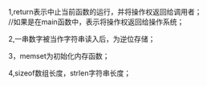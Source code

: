 1,return表示中止当前函数的运行，并将操作权返回给调用者；    
    //如果是在main函数中，表示将操作权返回给操作系统；

2,一串数字被当作字符串读入后，为逆位存储；

3，memset为初始化内存函数；

4,sizeof数组长度，strlen字符串长度；